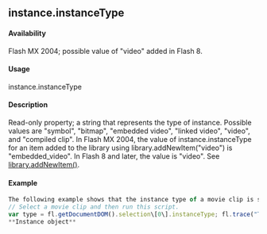 ## instance.instanceType

#### Availability

Flash MX 2004; possible value of "video" added in Flash 8.

#### Usage

instance.instanceType

#### Description

Read-only property; a string that represents the type of instance. Possible values are "symbol", "bitmap", "embedded video", "linked video", "video", and "compiled clip".
In Flash MX 2004, the value of instance.instanceType for an item added to the library using library.addNewItem("video") is "embedded\_video". In Flash 8 and later, the value is "video". See [library.addNewItem()](#!AdobeDocs/developers-animatesdk-docs/master/library_object/library1.md).

#### Example

```javascript
The following example shows that the instance type of a movie clip is symbol:
// Select a movie clip and then run this script.
var type = fl.getDocumentDOM().selection\[0\].instanceType; fl.trace("This instance type is " + type);
**Instance object**

```
